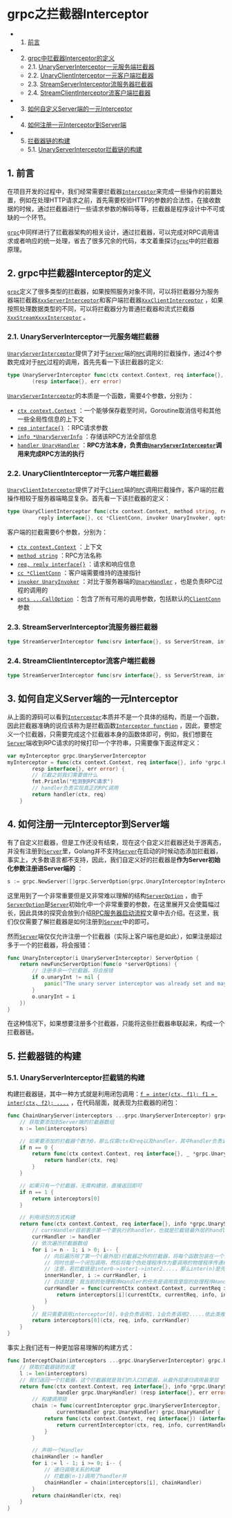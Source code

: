 # grpc之拦截器Interceptor

<!-- vscode-markdown-toc -->
* 1. [前言](#)
* 2. [grpc中拦截器Interceptor的定义](#grpcInterceptor)
	* 2.1. [UnaryServerInterceptor一元服务端拦截器](#UnaryServerInterceptor)
	* 2.2. [UnaryClientInterceptor一元客户端拦截器](#UnaryClientInterceptor)
	* 2.3. [StreamServerInterceptor流服务器拦截器](#StreamServerInterceptor)
	* 2.4. [StreamClientInterceptor流客户端拦截器](#StreamClientInterceptor)
* 3. [如何自定义Server端的一元Interceptor](#ServerInterceptor)
* 4. [如何注册一元Interceptor到Server端](#InterceptorServer)
* 5. [拦截器链的构建](#-1)
	* 5.1. [UnaryServerInterceptor拦截链的构建](#UnaryServerInterceptor-1)

<!-- vscode-markdown-toc-config
	numbering=true
	autoSave=true
	/vscode-markdown-toc-config -->
<!-- /vscode-markdown-toc -->

##  1. <a name=''></a>前言

在项目开发的过程中，我们经常需要拦截器[`Interceptor`]()来完成一些操作的前置处置，例如在处理HTTP请求之前，首先需要校验HTTP的参数的合法性，在接收数据的时候，通过拦截器进行一些请求参数的解码等等，拦截器是程序设计中不可或缺的一个环节。

[`grpc`]()中同样进行了拦截器架构的相关设计，通过拦截器，可以完成对RPC调用请求或者响应的统一处理，省去了很多冗余的代码，本文着重探讨[`grpc`]()中的拦截器原理。

##  2. <a name='grpcInterceptor'></a>grpc中拦截器Interceptor的定义

[`grpc`]()定义了很多类型的拦截器，如果按照服务对象不同，可以将拦截器分为服务器端拦截器[`XxxServerInterceptor`]()和客户端拦截器[`XxxClientInterceptor`]() ，如果按照处理数据类型的不同，可以将拦截器分为普通拦截器和流式拦截器[`XxxStreamXxxxInterceptor`]() 。

###  2.1. <a name='UnaryServerInterceptor'></a>UnaryServerInterceptor一元服务端拦截器

[`UnaryServerInterceptor`]()提供了对于[`Server`]()端的[`RPC`]()调用的拦截操作，通过4个参数完成对于[`RPC`]()过程的调用，首先先看一下该拦截器的定义:

```go
type UnaryServerInterceptor func(ctx context.Context, req interface{}, info *UnaryServerInfo, handler UnaryHandler) 
		(resp interface{}, err error)
```

[`UnaryServerInterceptor`]()的本质是一个函数，需要4个参数，分别为：

* [`ctx context.Context`]() ：一个能够保存截至时间，Goroutine取消信号和其他一些全局性信息的上下文
* [`req interface{}`]() ：RPC请求参数
* [`info *UnaryServerInfo`]() ：存储该RPC方法全部信息
* [`handler UnaryHandler`]() ：**RPC方法本身，负责由[`UnaryServerInterceptor`]()调用来完成RPC方法的执行**

###  2.2. <a name='UnaryClientInterceptor'></a>UnaryClientInterceptor一元客户端拦截器

[`UnaryClientInterceptor`]()提供了对于[`Client`]()端的[`RPC`]()调用拦截操作，客户端的拦截操作相较于服务器端略显复杂。首先看一下该拦截器的定义：

```go
type UnaryClientInterceptor func(ctx context.Context, method string, req, 
          reply interface{}, cc *ClientConn, invoker UnaryInvoker, opts ...CallOption) error
```

客户端的拦截需要6个参数，分别为：

* [`ctx context.Context`]() ：上下文
* [`method string`]() ：RPC方法名称
* [`req, reply interface{}`]() ：请求和响应信息
* [`cc *ClientConn`]() ：客户端需要维持的连接指针
* [`invoker UnaryInvoker`]() ：对比于服务器端的[`UnaryHandler`]() ，也是负责RPC过程的调用的
* [`opts ...CallOption`]() ：包含了所有可用的调用参数，包括默认的[`ClientConn`]()参数

###  2.3. <a name='StreamServerInterceptor'></a>StreamServerInterceptor流服务器拦截器

```go
type StreamServerInterceptor func(srv interface{}, ss ServerStream, info *StreamServerInfo, handler StreamHandler) error
```

###  2.4. <a name='StreamClientInterceptor'></a>StreamClientInterceptor流客户端拦截器

```go
type StreamServerInterceptor func(srv interface{}, ss ServerStream, info *StreamServerInfo, handler StreamHandler) error
```

##  3. <a name='ServerInterceptor'></a>如何自定义Server端的一元Interceptor

从上面的源码可以看到[`Interceptor`]()本质并不是一个具体的结构，而是一个函数，因此拦截器准确的说应该称为是拦截函数[`Interceptor function`]() ，因此，要想定义一个拦截器，只需要完成这个拦截器本身的函数体即可，例如，我们想要在[`Server`]()端收到RPC请求的时候打印一个字符串，只需要像下面这样定义：

```go
var myInterceptor grpc.UnaryServerInterceptor
myInterceptor = func(ctx context.Context, req interface{}, info *grpc.UnaryServerInfo, handler grpc.UnaryHandler)(
		resp interface{}, err error) {
		// 拦截之前我们需要做什么
		fmt.Println("检测到RPC请求")
		// handler负责实现真正的RPC调用
		return handler(ctx, req)
	}
```

##  4. <a name='InterceptorServer'></a>如何注册一元Interceptor到Server端

有了自定义拦截器，但是工作还没有结束，现在这个自定义拦截器还处于游离态，并没有注册到[`Server`]()里，Golang并不支持[`Server`]()在启动的时候动态添加拦截器，事实上，大多数语言都不支持，因此，我们自定义好的拦截器是**作为Server初始化参数注册进Server端的** ：

```go
s := grpc.NewServer([]grpc.ServerOption{grpc.UnaryInterceptor(myInterceptor)}...)
```

这里用到了一个非常重要但是又非常难以理解的结构[`ServerOption`]() ，由于[`ServerOption`]()是[`Server`]()初始化中一个非常重要的参数，在这里展开又会使篇幅过长，因此具体的探究会放到介绍[RPC服务器启动流程]()文章中去介绍。在这里，我们仅仅需要了解拦截器是如何注册到[`Server`]()中的即可。

然而[`Server`]()端仅仅允许注册一个拦截器（实际上客户端也是如此），如果注册超过多于一个的拦截器，将会报错：

```go
func UnaryInterceptor(i UnaryServerInterceptor) ServerOption {
	return newFuncServerOption(func(o *serverOptions) {
        // 注册多余一个拦截器，将会报错
		if o.unaryInt != nil {
			panic("The unary server interceptor was already set and may not be reset.")
		}
		o.unaryInt = i
	})
}
```

在这种情况下，如果想要注册多个拦截器，只能将这些拦截器串联起来，构成一个拦截器链。

##  5. <a name='-1'></a>拦截器链的构建

###  5.1. <a name='UnaryServerInterceptor-1'></a>UnaryServerInterceptor拦截链的构建

构建拦截器链，其中一种方式就是利用闭包调用：[`f = inter(ctx, f1); f1 = inter(ctx, f2); ....`]() ，在代码层面，就表现为拦截器的闭包：

```go
func ChainUnaryServer(interceptors ...grpc.UnaryServerInterceptor) grpc.UnaryServerInterceptor {
    // 获取要添加到Server端的拦截器数组
	n := len(interceptors)

	// 如果要添加的拦截器个数为0，那么仅需ctx和req以及handler，其中handler负责调用rpc方法
	if n == 0 {
		return func(ctx context.Context, req interface{}, _ *grpc.UnaryServerInfo, handler grpc.UnaryHandler) (interface{}, error) {
			return handler(ctx, req)
		}
	}

	// 如果只有一个拦截器，无需构建链，直接返回即可
	if n == 1 {
		return interceptors[0]
	}

	// 利用闭包的方式构建
	return func(ctx context.Context, req interface{}, info *grpc.UnaryServerInfo, handler grpc.UnaryHandler) (interface{}, error) {
        // currHandler目前表示第一个要执行的handler，也就是拦截链最外层的handler
		currHandler := handler
		// 依次遍历拦截器数组
		for i := n - 1; i > 0; i-- {
            // 向后遍历除了第一个(最外层)拦截器之外的拦截器，将每个函数包装在一个满足处理程序接口的函数中
            // 同时也是一个闭包调用，然后将每个伪处理程序作为要调用的物理程序传递给下一个外部拦截器
            // 注意，若拦截链是inter0->inter1->inter2....，那么inter(n)是先执行的
			innerHandler, i := currHandler, i
            // 白话就是：我当前的处理程序Handler的任务是调用我里层的处理程序Handler
			currHandler = func(currentCtx context.Context, currentReq interface{}) (interface{}, error) {
				return interceptors[i](currentCtx, currentReq, info, innerHandler)
			}
		}
		// 我只需要调用interceptor[0]，0会负责调用1，1会负责调用2.....依此类推
		return interceptors[0](ctx, req, info, currHandler)
	}
}
```

事实上我们还有一种更加容易理解的构建方式：

```go
func InterceptChain(interceptors ...grpc.UnaryServerInterceptor) grpc.UnaryServerInterceptor {
	// 获取拦截器链的长度
	l := len(interceptors)
	// 我们返回一个拦截器，这个拦截器就是我们的入口拦截器，从最外层递归调用最里层
	return func(ctx context.Context, req interface{}, info *grpc.UnaryServerInfo,
				handler grpc.UnaryHandler) (resp interface{}, err error) {
		// 构建调用链
		chain := func(currentInterceptor grpc.UnaryServerInterceptor,
				currentHandler grpc.UnaryHandler) grpc.UnaryHandler {
			return func(ctx context.Context, req interface{}) (interface{}, error) {
				return currentInterceptor(ctx, req, info, currentHandler)
			}
		}

		// 声明一个Handler
		chainHandler := handler
		for i := l - 1; i >= 0; i-- {
			// 递归调用关系的构建
            // 拦截器(n-1)调用了handler并 
			chainHandler = chain(interceptors[i], chainHandler)
		}
		return chainHandler(ctx, req)
	}
}
```







